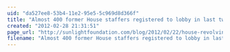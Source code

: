 ```yaml
---
uid: "da527ee8-53b4-11e2-95e5-5c969d8d366f"
title: "Almost 400 former House staffers registered to lobby in last two years - Sunlight Foundation"
created: "2012-02-28 21:31:51"
page_url: "http://sunlightfoundation.com/blog/2012/02/22/house-revolving-door/"
filename: "Almost 400 former House staffers registered to lobby in last two years - Sunlight Foundation.html"
---
```

